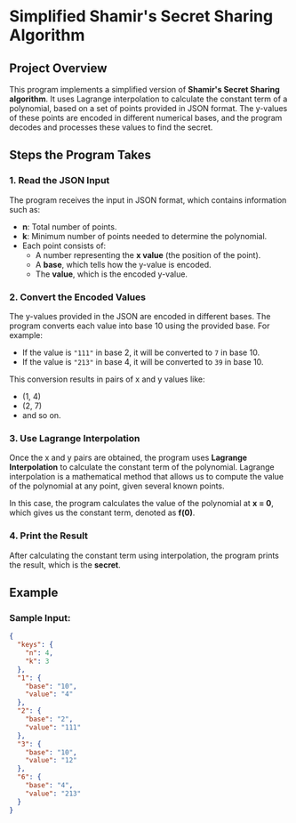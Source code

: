 # Simplified Shamir's Secret Sharing Algorithm

## Project Overview

This program implements a simplified version of **Shamir's Secret Sharing algorithm**. It uses Lagrange interpolation to calculate the constant term of a polynomial, based on a set of points provided in JSON format. The y-values of these points are encoded in different numerical bases, and the program decodes and processes these values to find the secret.

## Steps the Program Takes

### 1. Read the JSON Input

The program receives the input in JSON format, which contains information such as:
- **n**: Total number of points.
- **k**: Minimum number of points needed to determine the polynomial.
- Each point consists of:
  - A number representing the **x value** (the position of the point).
  - A **base**, which tells how the y-value is encoded.
  - The **value**, which is the encoded y-value.

### 2. Convert the Encoded Values

The y-values provided in the JSON are encoded in different bases. The program converts each value into base 10 using the provided base. For example:
- If the value is `"111"` in base 2, it will be converted to `7` in base 10.
- If the value is `"213"` in base 4, it will be converted to `39` in base 10.

This conversion results in pairs of x and y values like:
- (1, 4)
- (2, 7)
- and so on.

### 3. Use Lagrange Interpolation

Once the x and y pairs are obtained, the program uses **Lagrange Interpolation** to calculate the constant term of the polynomial. Lagrange interpolation is a mathematical method that allows us to compute the value of the polynomial at any point, given several known points. 

In this case, the program calculates the value of the polynomial at **x = 0**, which gives us the constant term, denoted as **f(0)**.

### 4. Print the Result

After calculating the constant term using interpolation, the program prints the result, which is the **secret**.

## Example

### Sample Input:

```json
{
  "keys": {
    "n": 4,
    "k": 3
  },
  "1": {
    "base": "10",
    "value": "4"
  },
  "2": {
    "base": "2",
    "value": "111"
  },
  "3": {
    "base": "10",
    "value": "12"
  },
  "6": {
    "base": "4",
    "value": "213"
  }
}
